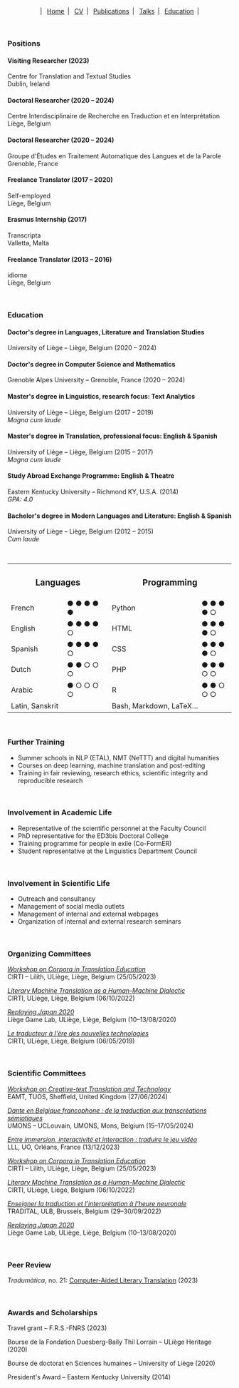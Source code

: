 <center>
  &vert;&ensp;
  <a href="index.html">Home</a>&ensp;&vert;&ensp;
  <a href="resume.html">CV</a>&ensp;&vert;&ensp;
  <a href="publications.html">Publications</a>&ensp;&vert;&ensp;
  <a href="talks.html">Talks</a>&ensp;&vert;&ensp;
  <a href="education.html">Education</a>&ensp;&vert;
</center>

&nbsp;

### Positions

#### Visiting Researcher (2023)
Centre for Translation and Textual Studies<br>
Dublin, Ireland

#### Doctoral Researcher (2020 &ndash; 2024)
Centre Interdisciplinaire de Recherche en Traduction et en Interprétation<br>
Liège, Belgium

#### Doctoral Researcher (2020 &ndash; 2024)
Groupe d'Études en Traitement Automatique des Langues et de la Parole<br>
Grenoble, France

#### Freelance Translator (2017 &ndash; 2020)
Self-employed<br>
Liège, Belgium

#### Erasmus Internship (2017)
Transcripta<br>
Valletta, Malta

#### Freelance Translator (2013 &ndash; 2016)
idioma<br>
Liège, Belgium

&nbsp;

### Education

####  Doctor's degree in Languages, Literature and Translation Studies
University of Liège &ndash; Liège, Belgium (2020 &ndash; 2024)

#### Doctor's degree in Computer Science and Mathematics
Grenoble Alpes University &ndash; Grenoble, France (2020 &ndash; 2024)

#### Master's degree in Linguistics, research focus: Text Analytics
University of Liège &ndash; Liège, Belgium (2017 &ndash; 2019)<br>
*Magna cum laude*

#### Master's degree in Translation, professional focus: English &amp; Spanish
University of Liège &ndash; Liège, Belgium (2015 &ndash; 2017)<br>
*Magna cum laude*

#### Study Abroad Exchange Programme: English &amp; Theatre
Eastern Kentucky University &ndash; Richmond KY, U.S.A. (2014)<br>
*GPA: 4.0*

#### Bachelor's degree in Modern Languages and Literature: English &amp; Spanish
University of Liège &ndash; Liège, Belgium (2012 &ndash; 2015)<br>
*Cum laude*

&nbsp;

<table style="width:100%;">
  <tr>
    <th colspan="2"><h3>Languages</h3></th>
    <th colspan="2"><h3>Programming</h3></th>
  </tr>
  <tr>
    <td style="width:25%;">French</td>
    <td style="width:20%;">&#9679; &#9679; &#9679; &#9679; &#9679;</td>
    <td style="width:40%;">Python</td>
    <td style="width:15%;">&#9679; &#9679; &#9679; &#9679; &#9675;</td>
  </tr>
  <tr>
    <td>English</td>
    <td>&#9679; &#9679; &#9679; &#9679; &#9675;</td>
    <td>HTML</td>
    <td>&#9679; &#9679; &#9679; &#9679; &#9675;</td>
  </tr>
  <tr>
    <td>Spanish</td>
    <td>&#9679; &#9679; &#9679; &#9679; &#9675;</td>
    <td>CSS</td>
    <td>&#9679; &#9679; &#9679; &#9679; &#9675;</td>
  </tr>
  <tr>
    <td>Dutch</td>
    <td>&#9679; &#9679; &#9675; &#9675; &#9675;</td>
    <td>PHP</td>
    <td>&#9679; &#9679; &#9679; &#9675; &#9675;</td>
  </tr>
  <tr>
    <td>Arabic</td>
    <td>&#9679; &#9675; &#9675; &#9675; &#9675;</td>
    <td>R</td>
    <td>&#9679; &#9679; &#9675; &#9675; &#9675;</td>
  </tr>
  <tr>
    <td colspan="2">Latin, Sanskrit</td>
    <td colspan="2">Bash, Markdown, LaTeX&hellip;</td>
  </tr>
</table>

&nbsp;

### Further Training
* Summer schools in NLP (ETAL), NMT (NeTTT) and digital humanities
* Courses on deep learning, machine translation and post-editing
* Training in fair reviewing, research ethics, scientific integrity and reproducible research

&nbsp;

### Involvement in Academic Life
* Representative of the scientific personnel at the Faculty Council
* PhD representative for the ED3bis Doctoral College
* Training programme for people in exile (Co-FormER)
* Student representative at the Linguistics Department Council

&nbsp;

### Involvement in Scientific Life
* Outreach and consultancy
* Management of social media outlets
* Management of internal and external webpages
* Organization of internal and external research seminars

&nbsp;

### Organizing Committees

<a href="https://www.cirti.uliege.be/translation-corpora-2023" target="_blank">*Workshop on Corpora in Translation Education*</a><br>
CIRTI &ndash; Lilith, ULiège, Liège, Belgium (25/05/2023)

<a href="https://www.cirti.uliege.be/litmt2022" target="_blank">*Literary Machine Translation as a Human-Machine Dialectic*</a><br>
CIRTI, ULiège, Liège, Belgium (06/10/2022)

<a href="https://replaying.jp/keynote-and-schedule" target="_blank">*Replaying Japan 2020*</a><br>
Liège Game Lab, ULiège, Liège, Belgium (10&ndash;13/08/2020)

*<a href="http://www.traduction2019.uliege.be" target="_blank">Le traducteur à l'ère des nouvelles technologies</a>*<br>
CIRTI, ULiège, Liège, Belgium (06/05/2019)

&nbsp;

### Scientific Committees

<a href="https://ctt2024.ccl.kuleuven.be/home" target="_blank">*Workshop on Creative-text Translation and Technology*</a><br>
EAMT, TUOS, Sheffield, United Kingdom (27/06/2024)

<a href="https://www.fabula.org/actualites/117266/dante-en-belgique-francophone-de-la-traduction-aux-transcreations-semiotiques.html" target="_blank" style="letter-spacing:-.1px">*Dante en Belgique francophone&nbsp;: de la traduction aux transcréations sémiotiques*</a><br>
UMONS &ndash; UCLouvain, UMONS, Mons, Belgium (15&ndash;17/05/2024)

<a href="https://www.fabula.org/actualites/113588/entre-immersion-interactivite-et-interaction-traduire-le-jeu-video.html" target="_blank">*Entre immersion, interactivité et interaction&nbsp;: traduire le jeu vidéo*</a><br>
LLL, UO, Orléans, France (13/12/2023)

<a href="https://www.cirti.uliege.be/translation-corpora-2023" target="_blank">*Workshop on Corpora in Translation Education*</a><br>
CIRTI &ndash; Lilith, ULiège, Liège, Belgium (25/05/2023)

<a href="https://www.cirti.uliege.be/litmt2022" target="_blank">*Literary Machine Translation as a Human-Machine Dialectic*</a><br>
CIRTI, ULiège, Liège, Belgium (06/10/2022)

<a href="https://tradital.ltc.ulb.be/navigation/colloque" target="_blank">*Enseigner la traduction et l'interprétation à l'heure neuronale*</a><br>
TRADITAL, ULB, Brussels, Belgium (29&ndash;30/09/2022)

<a href="https://replaying.jp/keynote-and-schedule" target="_blank">*Replaying Japan 2020*</a><br>
Liège Game Lab, ULiège, Liège, Belgium (10&ndash;13/08/2020)

&nbsp;

### Peer Review

*Tradumàtica*, no.&nbsp;21: <a href="https://revistes.uab.cat/tradumatica/issue/view/n21" target="_blank">Computer-Aided Literary Translation</a> (2023)

&nbsp;

### Awards and Scholarships

Travel grant &ndash; F.R.S.-FNRS (2023)

Bourse de la Fondation Duesberg-Baily Thil Lorrain &ndash; ULiège Heritage (2020)

Bourse de doctorat en Sciences humaines &ndash; University of Liège (2020)

President's Award &ndash; Eastern Kentucky University (2014)
